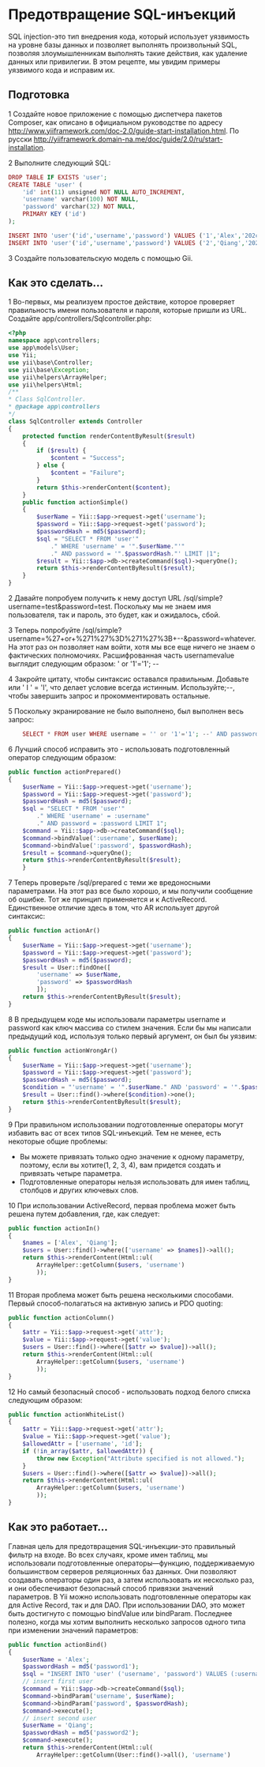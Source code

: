 Предотвращение SQL-инъекций
===
SQL injection-это тип внедрения кода, который использует уязвимость на уровне базы данных и позволяет выполнять произвольный SQL, позволяя злоумышленникам выполнять такие действия, как удаление данных или привилегии.
В этом рецепте, мы увидим примеры уязвимого кода и исправим их.

Подготовка 
---

1 Создайте новое приложение с помощью диспетчера пакетов Composer, как описано в официальном руководстве по адресу <http://www.yiiframework.com/doc-2.0/guide-start-installation.html>.  По русски <http://yiiframework.domain-na.me/doc/guide/2.0/ru/start-installation>.

2 Выполните следующий SQL:
```php
DROP TABLE IF EXISTS 'user';
CREATE TABLE 'user' (
    'id' int(11) unsigned NOT NULL AUTO_INCREMENT,
    'username' varchar(100) NOT NULL,
    'password' varchar(32) NOT NULL,
    PRIMARY KEY ('id')
);

INSERT INTO 'user'('id','username','password') VALUES ('1','Alex','202cb962ac59075b964b07152d234b70');
INSERT INTO 'user'('id','username','password') VALUES ('2','Qiang','202cb962ac59075b964b07152d234b70');
```

3 Создайте пользовательскую модель с помощью Gii.

Как это сделать...
---

1 Во-первых, мы реализуем простое действие, которое проверяет правильность имени пользователя и пароля, которые пришли из URL. Создайте app/controllers/Sqlcontroller.php:
```php
<?php
namespace app\controllers;
use app\models\User;
use Yii;
use yii\base\Controller;
use yii\base\Exception;
use yii\helpers\ArrayHelper;
use yii\helpers\Html;
/**
* Class SqlController.
* @package app\controllers
*/
class SqlController extends Controller
{
    protected function renderContentByResult($result)
    {
        if ($result) {
            $content = "Success";
        } else {
            $content = "Failure";
        }
        return $this->renderContent($content);
    }
    public function actionSimple()
    {
        $userName = Yii::$app->request->get('username');
        $password = Yii::$app->request->get('password');
        $passwordHash = md5($password);
        $sql = "SELECT * FROM 'user'"
            ." WHERE 'username' = '".$userName."'"
            ." AND password = '".$passwordHash."' LIMIT |1";
        $result = Yii::$app->db->createCommand($sql)->queryOne();
        return $this->renderContentByResult($result);
    }
}
```

2 Давайте попробуем получить к нему доступ  URL /sql/simple?username=test&password=test. Поскольку мы не знаем имя пользователя, так и пароль, это будет, как и ожидалось, сбой.

3 Теперь попробуйте /sql/simple?username=%27+or+%271%27%3D%271%27%3B+--&password=whatever. На этот раз он позволяет нам войти, хотя мы все еще ничего не знаем о фактических полномочиях. Расшифрованная часть usernamevalue выглядит следующим образом:
' or '1'='1'; --

4 Закройте цитату, чтобы синтаксис оставался правильным. Добавьте или ' I ' = 'I', что делает условие всегда истинным. Используйте;--, чтобы завершить запрос и прокомментировать остальные.

5 Поскольку экранирование не было выполнено, был выполнен весь запрос:
```php
    SELECT * FROM user WHERE username = '' or '1'='1'; --' AND password ='008c5926ca861023c1d2a36653fd88e2' LIMIT 1;
```

6 Лучший способ исправить это - использовать подготовленный оператор следующим образом:
```php
public function actionPrepared()
{
    $userName = Yii::$app->request->get('username');
    $password = Yii::$app->request->get('password');
    $passwordHash = md5($password);
    $sql = "SELECT * FROM 'user'"
        ." WHERE 'username' = :username"
        ." AND password = :password LIMIT 1";
    $command = Yii::$app->db->createCommand($sql);
    $command->bindValue(':username', $userName);
    $command->bindValue(':password', $passwordHash);
    $result = $command->queryOne();
    return $this->renderContentByResult($result);
    }
```

7 Теперь проверьте /sql/prepared с теми же вредоносными параметрами. На этот раз все было хорошо, и мы получили сообщение об ошибке. Тот же принцип применяется и к ActiveRecord. Единственное отличие здесь в том, что AR использует другой синтаксис:
```php
public function actionAr()
{
    $userName = Yii::$app->request->get('username');
    $password = Yii::$app->request->get('password');
    $passwordHash = md5($password);
    $result = User::findOne([
        'username' => $userName,
        'password' => $passwordHash
        ]);
    return $this->renderContentByResult($result);
}
```

8 В предыдущем коде мы использовали параметры username и password как ключ массива со стилем значения. Если бы мы написали предыдущий код, используя только первый аргумент, он был бы уязвим:
```php
public function actionWrongAr()
{
    $userName = Yii::$app->request->get('username');
    $password = Yii::$app->request->get('password');
    $passwordHash = md5($password);
    $condition = "'username' = '".$userName." AND 'password' = '".$passwordHash."'";
    $result = User::find()->where($condition)->one();
    return $this->renderContentByResult($result);
}
```

9 При правильном использовании подготовленные операторы могут избавить вас от всех типов SQL-инъекций. Тем не менее, есть некоторые общие проблемы:
* Вы можете привязать только одно значение к одному параметру, поэтому, если вы хотите(1, 2, 3, 4), вам придется создать и привязать четыре параметра.
* Подготовленные операторы нельзя использовать для имен таблиц, столбцов и других ключевых слов.

10 При использовании ActiveRecord, первая проблема может быть решена путем добавления, где, как следует:
```php
public function actionIn()
{
    $names = ['Alex', 'Qiang'];
    $users = User::find()->where(['username' => $names])->all();
    return $this->renderContent(Html::ul(
        ArrayHelper::getColumn($users, 'username')
        ));
}
```

11 Вторая проблема может быть решена несколькими способами. Первый способ-полагаться на активную запись и PDO quoting:
```php
public function actionColumn()
{
    $attr = Yii::$app->request->get('attr');
    $value = Yii::$app->request->get('value');
    $users = User::find()->where([$attr => $value])->all();
    return $this->renderContent(Html::ul(
        ArrayHelper::getColumn($users, 'username')
        ));
}
```

12 Но самый безопасный способ - использовать подход белого списка следующим образом:
```php
public function actionWhiteList()
{
    $attr = Yii::$app->request->get('attr');
    $value = Yii::$app->request->get('value');
    $allowedAttr = ['username', 'id'];
    if (!in_array($attr, $allowedAttr)) {
        throw new Exception("Attribute specified is not allowed.");
    }
    $users = User::find()->where([$attr => $value])->all();
    return $this->renderContent(Html::ul(
        ArrayHelper::getColumn($users, 'username')
        ));
}
```

Как это работает...
---
Главная цель для предотвращения SQL-инъекции-это правильный фильтр на входе. Во всех случаях, кроме имен таблиц, мы использовали подготовленные операторы—функцию, поддерживаемую большинством серверов реляционных баз данных.
Они позволяют создавать операторы один раз, а затем использовать их несколько раз, и они обеспечивают безопасный способ привязки значений параметров.
В Yii можно использовать подготовленные операторы как для Active Record, так и для DAO. При использовании DAO, это может быть достигнуто с помощью bindValue или bindParam. Последнее полезно, когда мы хотим выполнить несколько запросов одного типа при изменении значений параметров:
```php
public function actionBind()
{
    $userName = 'Alex';
    $passwordHash = md5('password1');
    $sql = "INSERT INTO 'user' ('username', 'password') VALUES (:username, :password);";
    // insert first user
    $command = Yii::$app->db->createCommand($sql);
    $command->bindParam('username', $userName);
    $command->bindParam('password', $passwordHash);
    $command->execute();
    // insert second user
    $userName = 'Qiang';
    $passwordHash = md5('password2');
    $command->execute();
    return $this->renderContent(Html::ul(
        ArrayHelper::getColumn(User::find()->all(),	'username')
```
